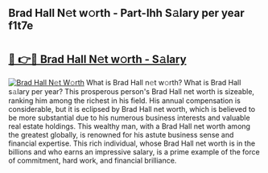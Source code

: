## Brad Hall N𝚎t w𝚘rth - Part-Ihh S𝚊lary per year f1t7e

# <h2><a href="http://gc2wa9.nevu.top/?p=Brad+Hall">🔗 👉🔴 Brad Hall N𝚎t w𝚘rth - S𝚊lary</a></h2>

[![Brad Hall N𝚎t W𝚘rth](https://i.imgur.com/Oavwk0R.jpeg)](http://gc2wa9.nevu.top/?p=Brad+Hall)
What is Brad Hall n𝚎t w𝚘rth? What is Brad Hall s𝚊lary per year?
This prosperous person's Brad Hall net worth is sizeable, ranking him among the richest in his field. His annual compensation is considerable, but it is eclipsed by Brad Hall net worth, which is believed to be more substantial due to his numerous business interests and valuable real estate holdings. This wealthy man, with a Brad Hall net worth among the greatest globally, is renowned for his astute business sense and financial expertise. This rich individual, whose Brad Hall net worth is in the billions and who earns an impressive salary, is a prime example of the force of commitment, hard work, and financial brilliance.
